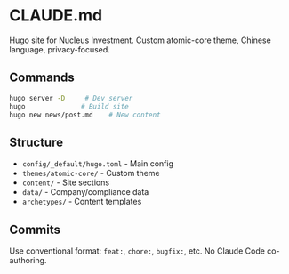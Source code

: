 # CLAUDE.md

Hugo site for Nucleus Investment. Custom atomic-core theme, Chinese language, privacy-focused.

## Commands
```bash
hugo server -D     # Dev server
hugo              # Build site
hugo new news/post.md    # New content
```

## Structure
- `config/_default/hugo.toml` - Main config
- `themes/atomic-core/` - Custom theme
- `content/` - Site sections
- `data/` - Company/compliance data
- `archetypes/` - Content templates

## Commits
Use conventional format: `feat:`, `chore:`, `bugfix:`, etc. No Claude Code co-authoring.